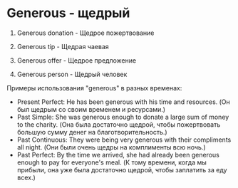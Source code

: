 # Generous - щедрый

1. Generous donation - Щедрое пожертвование

2. Generous tip - Щедрая чаевая

3. Generous offer - Щедрое предложение

4. Generous person - Щедрый человек

Примеры использования "generous" в разных временах:

- Present Perfect: He has been generous with his time and resources. (Он был щедрым со своим временем и ресурсами.)
- Past Simple: She was generous enough to donate a large sum of money to the charity. (Она была достаточно щедрой, чтобы пожертвовать большую сумму денег на благотворительность.)
- Past Continuous: They were being very generous with their compliments all night. (Они были очень щедры на комплименты всю ночь.)
- Past Perfect: By the time we arrived, she had already been generous enough to pay for everyone's meal. (К тому времени, когда мы прибыли, она уже была достаточно щедрой, чтобы заплатить за еду всех.)
